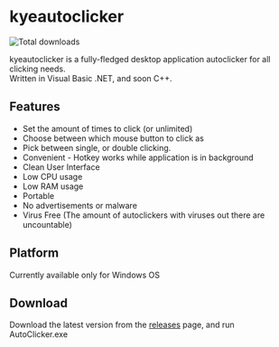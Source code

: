 # kyeautoclicker

![Total downloads](https://img.shields.io/sourceforge/dt/kyeautoclicker.svg)

kyeautoclicker is a fully-fledged desktop application autoclicker for all clicking needs.
<br>Written in Visual Basic .NET, and soon C++.

## Features
* Set the amount of times to click (or unlimited)
* Choose between which mouse button to click as
* Pick between single, or double clicking.
* Convenient - Hotkey works while application is in background
* Clean User Interface
* Low CPU usage
* Low RAM usage
* Portable
* No advertisements or malware
* Virus Free (The amount of autoclickers with viruses out there are uncountable)

## Platform
Currently available only for Windows OS

## Download ##
Download the latest version from the [releases](https://sourceforge.net/projects/kyeautoclicker/files/latest/download) page, and run AutoClicker.exe
